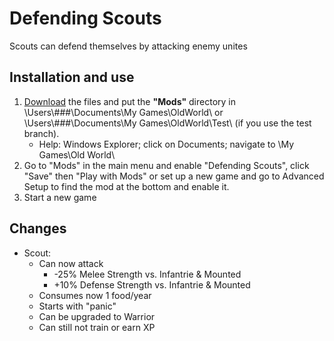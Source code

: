 # Defending Scouts
Scouts can defend themselves by attacking enemy unites

## Installation and use

1. [Download](https://github.com/ShadowDuke/OW_Defending_Scouts/archive/master.zip) the files and put the **"Mods"** directory in \Users\\###\Documents\My Games\OldWorld\ or \Users\\###\Documents\My Games\OldWorld\Test\ (if you use the test branch).
   - Help: Windows Explorer; click on Documents; navigate to \My Games\Old World\
2. Go to "Mods" in the main menu and enable "Defending Scouts", click "Save" then "Play with Mods" or set up a new game and go to Advanced Setup to find the mod at the bottom and enable it. 
3. Start a new game

## Changes

- Scout:
   - Can now attack
      - -25% Melee Strength vs. Infantrie & Mounted
      - +10% Defense Strength vs. Infantrie & Mounted
   - Consumes now 1 food/year
   - Starts with "panic"
   - Can be upgraded to Warrior
   - Can still not train or earn XP
